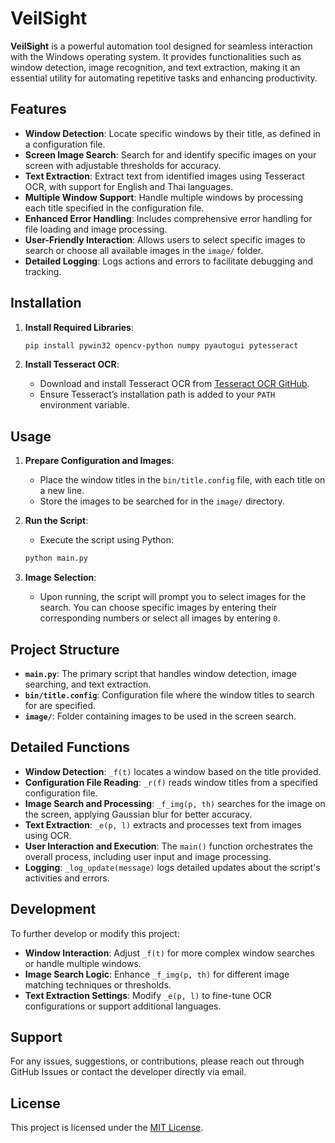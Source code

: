 # VeilSight

**VeilSight** is a powerful automation tool designed for seamless interaction with the Windows operating system. It provides functionalities such as window detection, image recognition, and text extraction, making it an essential utility for automating repetitive tasks and enhancing productivity.

## Features

- **Window Detection**: Locate specific windows by their title, as defined in a configuration file.
- **Screen Image Search**: Search for and identify specific images on your screen with adjustable thresholds for accuracy.
- **Text Extraction**: Extract text from identified images using Tesseract OCR, with support for English and Thai languages.
- **Multiple Window Support**: Handle multiple windows by processing each title specified in the configuration file.
- **Enhanced Error Handling**: Includes comprehensive error handling for file loading and image processing.
- **User-Friendly Interaction**: Allows users to select specific images to search or choose all available images in the `image/` folder.
- **Detailed Logging**: Logs actions and errors to facilitate debugging and tracking.

## Installation

1. **Install Required Libraries**:

   ```bash
   pip install pywin32 opencv-python numpy pyautogui pytesseract
   ```

2. **Install Tesseract OCR**:

   - Download and install Tesseract OCR from [Tesseract OCR GitHub](https://github.com/tesseract-ocr/tesseract).
   - Ensure Tesseract’s installation path is added to your `PATH` environment variable.

## Usage

1. **Prepare Configuration and Images**:
   - Place the window titles in the `bin/title.config` file, with each title on a new line.
   - Store the images to be searched for in the `image/` directory.

2. **Run the Script**:
   - Execute the script using Python:

   ```bash
   python main.py
   ```

3. **Image Selection**:
   - Upon running, the script will prompt you to select images for the search. You can choose specific images by entering their corresponding numbers or select all images by entering `0`.

## Project Structure

- **`main.py`**: The primary script that handles window detection, image searching, and text extraction.
- **`bin/title.config`**: Configuration file where the window titles to search for are specified.
- **`image/`**: Folder containing images to be used in the screen search.

## Detailed Functions

- **Window Detection**: `_f(t)` locates a window based on the title provided.
- **Configuration File Reading**: `_r(f)` reads window titles from a specified configuration file.
- **Image Search and Processing**: `_f_img(p, th)` searches for the image on the screen, applying Gaussian blur for better accuracy.
- **Text Extraction**: `_e(p, l)` extracts and processes text from images using OCR.
- **User Interaction and Execution**: The `main()` function orchestrates the overall process, including user input and image processing.
- **Logging**: `_log_update(message)` logs detailed updates about the script's activities and errors.

## Development

To further develop or modify this project:

- **Window Interaction**: Adjust `_f(t)` for more complex window searches or handle multiple windows.
- **Image Search Logic**: Enhance `_f_img(p, th)` for different image matching techniques or thresholds.
- **Text Extraction Settings**: Modify `_e(p, l)` to fine-tune OCR configurations or support additional languages.

## Support

For any issues, suggestions, or contributions, please reach out through GitHub Issues or contact the developer directly via email.

## License

This project is licensed under the [MIT License](LICENSE).

